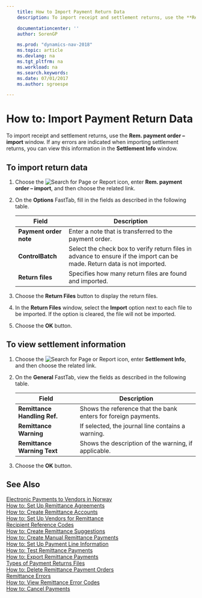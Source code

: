 ```yaml
---
    title: How to Import Payment Return Data
    description: To import receipt and settlement returns, use the **Rem. payment order – import** window.

    documentationcenter: ''
    author: SorenGP

    ms.prod: "dynamics-nav-2018"
    ms.topic: article
    ms.devlang: na
    ms.tgt_pltfrm: na
    ms.workload: na
    ms.search.keywords:
    ms.date: 07/01/2017
    ms.author: sgroespe

---
```

# How to: Import Payment Return Data
To import receipt and settlement returns, use the **Rem. payment order – import** window. If any errors are indicated when importing settlement returns, you can view this information in the **Settlement Info** window.  

## To import return data  

1.  Choose the ![Search for Page or Report](../../media/ui-search/search_small.png "Search for Page or Report icon") icon, enter **Rem. payment order – import**, and then choose the related link.  
2.  On the **Options** FastTab, fill in the fields as described in the following table.  

    |Field|Description|  
    |---------------------------------|---------------------------------------|  
    |**Payment order note**|Enter a note that is transferred to the payment order.|  
    |**ControlBatch**|Select the check box to verify return files in advance to ensure if the import can be made. Return data is not imported.|  
    |**Return files**|Specifies how many return files are found and imported.|  

3.  Choose the **Return Files** button to display the return files.  
4.  In the **Return Files** window, select the **Import** option next to each file to be imported. If the option is cleared, the file will not be imported.  
5.  Choose the **OK** button.  

## To view settlement information  

1.  Choose the ![Search for Page or Report](../../media/ui-search/search_small.png "Search for Page or Report icon") icon, enter **Settlement Info**, and then choose the related link.  
2.  On the **General** FastTab, view the fields as described in the following table.  

    |Field|Description|  
    |---------------------------------|---------------------------------------|  
    |**Remittance Handling Ref.**|Shows the reference that the bank enters for foreign payments.|  
    |**Remittance Warning**|If selected, the journal line contains a warning.|  
    |**Remittance Warning Text**|Shows the description of the warning, if applicable.|  

3.  Choose the **OK** button.  

## See Also  
 [Electronic Payments to Vendors in Norway](electronic-payments-to-vendors-in-norway.md)   
 [How to: Set Up Remittance Agreements](how-to-set-up-remittance-agreements.md)   
 [How to: Create Remittance Accounts](how-to-create-remittance-accounts.md)   
 [How to: Set Up Vendors for Remittance](how-to-set-up-vendors-for-remittance.md)   
 [Recipient Reference Codes](recipient-reference-codes.md)   
 [How to: Create Remittance Suggestions](how-to-create-remittance-suggestions.md)   
 [How to: Create Manual Remittance Payments](how-to-create-manual-remittance-payments.md)   
 [How to: Set Up Payment Line Information](how-to-set-up-payment-line-information.md)   
 [How to: Test Remittance Payments](how-to-test-remittance-payments.md)   
 [How to: Export Remittance Payments](how-to-export-remittance-payments.md)   
 [Types of Payment Returns Files](types-of-payment-returns-files.md)   
 [How to: Delete Remittance Payment Orders](how-to-delete-remittance-payment-orders.md)   
 [Remittance Errors](remittance-errors.md)   
 [How to: View Remittance Error Codes](how-to-view-remittance-error-codes.md)   
 [How to: Cancel Payments](how-to-cancel-payments.md)
